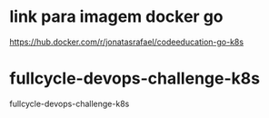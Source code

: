 # link para imagem docker go
<a>https://hub.docker.com/r/jonatasrafael/codeeducation-go-k8s</a>

# fullcycle-devops-challenge-k8s
fullcycle-devops-challenge-k8s
